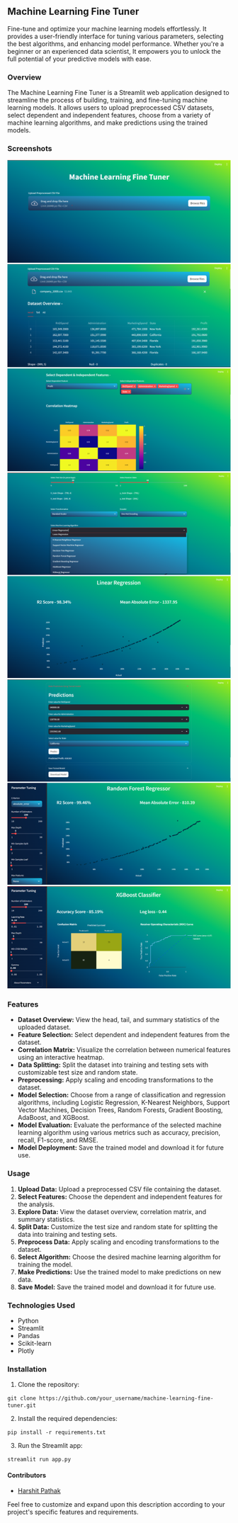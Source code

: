 ## Machine Learning Fine Tuner
Fine-tune and optimize your machine learning models effortlessly. It provides a user-friendly interface for tuning various parameters, selecting the best algorithms, and enhancing model performance. Whether you're a beginner or an experienced data scientist, It empowers you to unlock the full potential of your predictive models with ease.


### Overview
The Machine Learning Fine Tuner is a Streamlit web application designed to streamline the process of building, training, and fine-tuning machine learning models. It allows users to upload preprocessed CSV datasets, select dependent and independent features, choose from a variety of machine learning algorithms, and make predictions using the trained models.


### Screenshots
!["Image"](Screenshots/1.png)
!["Image"](Screenshots/2.png)
!["Image"](Screenshots/3.png)
!["Image"](Screenshots/4.png)
!["Image"](Screenshots/5.png)
!["Image"](Screenshots/6.png)
!["Image"](Screenshots/7.png)
!["Image"](Screenshots/8.png)


### Features
- **Dataset Overview:** View the head, tail, and summary statistics of the uploaded dataset.
- **Feature Selection:** Select dependent and independent features from the dataset.
- **Correlation Matrix:** Visualize the correlation between numerical features using an interactive heatmap.
- **Data Splitting:** Split the dataset into training and testing sets with customizable test size and random state.
- **Preprocessing:** Apply scaling and encoding transformations to the dataset.
- **Model Selection:** Choose from a range of classification and regression algorithms, including Logistic Regression, K-Nearest Neighbors, Support Vector Machines, Decision Trees, Random Forests, Gradient Boosting, AdaBoost, and XGBoost.
- **Model Evaluation:** Evaluate the performance of the selected machine learning algorithm using various metrics such as accuracy, precision, recall, F1-score, and RMSE.
- **Model Deployment:** Save the trained model and download it for future use.

### Usage
1. **Upload Data:** Upload a preprocessed CSV file containing the dataset.
2. **Select Features:** Choose the dependent and independent features for the analysis.
3. **Explore Data:** View the dataset overview, correlation matrix, and summary statistics.
4. **Split Data:** Customize the test size and random state for splitting the data into training and testing sets.
5. **Preprocess Data:** Apply scaling and encoding transformations to the dataset.
6. **Select Algorithm:** Choose the desired machine learning algorithm for training the model.
7. **Make Predictions:** Use the trained model to make predictions on new data.
8. **Save Model:** Save the trained model and download it for future use.

### Technologies Used
- Python
- Streamlit
- Pandas
- Scikit-learn
- Plotly

### Installation
1. Clone the repository:

```
git clone https://github.com/your_username/machine-learning-fine-tuner.git
```

2. Install the required dependencies:

```
pip install -r requirements.txt
```

3. Run the Streamlit app:

```
streamlit run app.py
```

#### Contributors
- [Harshit Pathak](https://github.com/harshitpathak18)

Feel free to customize and expand upon this description according to your project's specific features and requirements.
